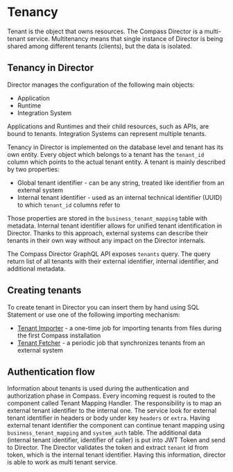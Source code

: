 # Tenancy
Tenant is the object that owns resources. 
The Compass Director is a multi-tenant service.
Multitenancy means that single instance of Director is being shared among different tenants (clients), but the data is isolated.

## Tenancy in Director
Director manages the configuration of the following main objects:
* Application
* Runtime
* Integration System

Applications and Runtimes and their child resources, such as APIs, are bound to tenants.
Integration Systems can represent multiple tenants.

Tenancy in Director is implemented on the database level and tenant has its own entity.
Every object which belongs to a tenant has the `tenant_id` column which points to the actual tenant entity.
A tenant is mainly described by two properties: 
* Global tenant identifier - can be any string, treated like identifier from an external system 
* Internal tenant identifier - used as an internal technical identifier (UUID) to which `tenant_id` columns refer to

Those properties are stored in the `business_tenant_mapping` table with metadata.
Internal tenant identifier allows for unified tenant identification in Director. 
Thanks to this approach, external systems can describe their tenants in their own way without any impact on the Director internals.

The Compass Director GraphQL API exposes `tenants` query. 
The query return list of all tenants with their external identifier, internal identifier, and additional metadata. 

## Creating tenants
To create tenant in Director you can insert them by hand using SQL Statement or use one of the following importing mechanism:
* [Tenant Importer](https://github.com/kyma-incubator/compass/tree/master/components/director/cmd/tenantloader) - a one-time job for importing tenants from files during the first Compass installation
* [Tenant Fetcher](https://github.com/kyma-incubator/compass/tree/master/components/director/cmd/tenantfetcher) - a periodic job that synchronizes tenants from an external system

## Authentication flow
Information about tenants is used during the authentication and authorization phase in Compass. 
Every incoming request is routed to the component called Tenant Mapping Handler. 
The responsibility is to map an external tenant identifier to the internal one.
The service look for external tenant identifier in headers or body under key `headers` or `extra`.
Having external tenant identifier the component can continue tenant mapping using `business_tenant_mapping` and `system_auth` table.
The additional data (internal tenant identifier, identifier of caller) is put into JWT Token and send to Director.
The Director validates the token and extract `tenant` id from token, which is the internal tenant identifier.
Having this information, director is able to work as multi tenant service.
